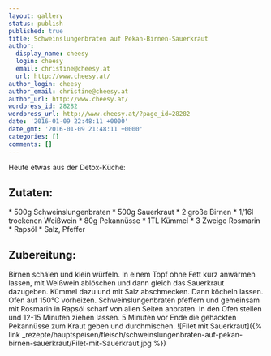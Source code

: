 ```yaml
---
layout: gallery
status: publish
published: true
title: Schweinslungenbraten auf Pekan-Birnen-Sauerkraut
author:
  display_name: cheesy
  login: cheesy
  email: christine@cheesy.at
  url: http://www.cheesy.at/
author_login: cheesy
author_email: christine@cheesy.at
author_url: http://www.cheesy.at/
wordpress_id: 28282
wordpress_url: http://www.cheesy.at/?page_id=28282
date: '2016-01-09 22:48:11 +0000'
date_gmt: '2016-01-09 21:48:11 +0000'
categories: []
comments: []
---
```

Heute etwas aus der Detox-Küche:
## Zutaten:
\* 500g Schweinslungenbraten
\* 500g Sauerkraut
\* 2 große Birnen
\* 1/16l trockenen Weißwein
\* 80g Pekannüsse
\* 1TL Kümmel
\* 3 Zweige Rosmarin
\* Rapsöl
\* Salz, Pfeffer
## Zubereitung:
Birnen schälen und klein würfeln. In einem Topf ohne Fett kurz anwärmen lassen, mit Weißwein ablöschen und dann gleich das Sauerkraut dazugeben. Kümmel dazu und mit Salz abschmecken. Dann köcheln lassen. Ofen auf 150°C vorheizen. Schweinslungenbraten pfeffern und gemeinsam mit Rosmarin in Rapsöl scharf von allen Seiten anbraten. In den Ofen stellen und 12-15 Minuten ziehen lassen. 5 Minuten vor Ende die gehackten Pekannüsse zum Kraut geben und durchmischen.
![Filet mit Sauerkraut]({% link _rezepte/hauptspeisen/fleisch/schweinslungenbraten-auf-pekan-birnen-sauerkraut/Filet-mit-Sauerkraut.jpg %})
